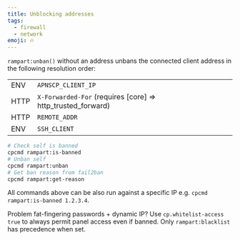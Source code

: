 ```yaml
---
title: Unblocking addresses
tags:
  - firewall
  - network
emoji: 🔥
---
```


`rampart:unban()` without an address unbans the connected client address in the following resolution order:

|   |   |
|---|---|
| ENV | `APNSCP_CLIENT_IP` |
| HTTP | `X-Forwarded-For` (requires [core] => http_trusted_forward) |
| HTTP | `REMOTE_ADDR` |
| ENV | `SSH_CLIENT` |

```bash
# Check self is banned
cpcmd rampart:is-banned
# Unban self
cpcmd rampart:unban
# Get ban reason from fail2ban
cpcmd rampart:get-reason
```
All commands above can be also run against a specific IP e.g. `cpcmd rampart:is-banned 1.2.3.4`.

Problem fat-fingering passwords + dynamic IP? Use `cp.whitelist-access true` to always permit panel access even if banned. Only `rampart:blacklist` has precedence when set.
